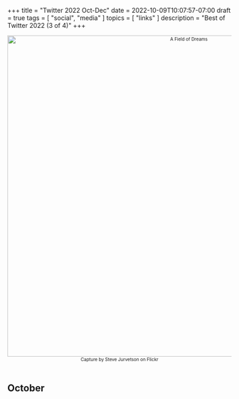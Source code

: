 +++
title = "Twitter 2022 Oct-Dec"
date = 2022-10-09T10:07:57-07:00
draft = true
tags = [
  "social",
  "media"
]
topics = [
  "links"
]
description = "Best of Twitter 2022 (3 of 4)"
+++
<div align="center" style="font-size:x-small"><img src="https://milkfish08.s3.amazonaws.com/photo/blog/40054482212_3d4849f1aa_c.jpg" width="800" height="720" alt="A Field of Dreams"
title="A Field of Dreams" /><br />
Capture by Steve Jurvetson on Flickr</div><br clear="all" />

## October

